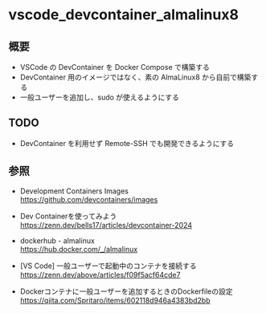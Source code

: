 # vscode_devcontainer_almalinux8

## 概要
* VSCode の DevContainer を Docker Compose で構築する
* DevContainer 用のイメージではなく、素の AlmaLinux8 から自前で構築する
* 一般ユーザーを追加し、sudo が使えるようにする

## TODO
* DevContainer を利用せず Remote-SSH でも開発できるようにする

## 参照
* Development Containers Images  
  https://github.com/devcontainers/images  

* Dev Containerを使ってみよう  
  https://zenn.dev/bells17/articles/devcontainer-2024  

* dockerhub - almalinux  
  https://hub.docker.com/_/almalinux  

* [VS Code] 一般ユーザーで起動中のコンテナを接続する  
  https://zenn.dev/above/articles/f09f5acf64cde7  

* Dockerコンテナに一般ユーザーを追加するときのDockerfileの設定  
  https://qiita.com/Spritaro/items/602118d946a4383bd2bb  